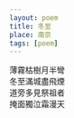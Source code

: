 ```yaml
---
layout: poem
title: 冬至
place: 南京
tags: [poem]
---
```


薄霧枯樹月半彎    
冬至滿城盡飛煙    
道旁多見祭祖者    
掩面獨泣霜漫天   

